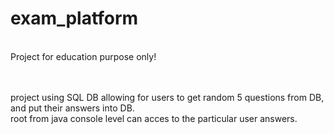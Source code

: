 # exam_platform

<br>Project for education purpose only!

<br><br> project using SQL DB allowing for users to get random 5 questions from DB, and put their answers into DB.
<br> root from java console level can acces to the particular user answers.
